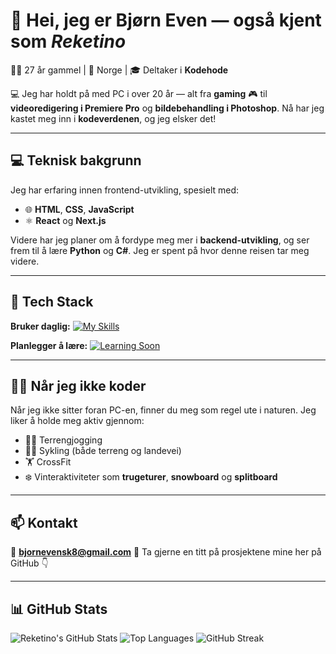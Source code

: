 # 👋 Hei, jeg er Bjørn Even — også kjent som *Reketino*

👨‍💻 27 år gammel | 📍 Norge | 🎓 Deltaker i **Kodehode**

💻 Jeg har holdt på med PC i over 20 år — alt fra **gaming** 🎮 til **videoredigering i Premiere Pro** og **bildebehandling i Photoshop**.
Nå har jeg kastet meg inn i **kodeverdenen**, og jeg elsker det!

---

## 💻 Teknisk bakgrunn

Jeg har  erfaring innen frontend-utvikling, spesielt med:

* 🌐 **HTML**, **CSS**, **JavaScript**
* ⚛️ **React** og **Next.js**

Videre har jeg planer om å fordype meg mer i **backend-utvikling**, og ser frem til å lære **Python** og **C#**.
Jeg er spent på hvor denne reisen tar meg videre.

---

## 🧠 Tech Stack

**Bruker daglig:**
[![My Skills](https://skillicons.dev/icons?i=html,css,js,react,nextjs,vscode,git,github,figma,photoshop,premierepro)](https://skillicons.dev)

**Planlegger å lære:**
[![Learning Soon](https://skillicons.dev/icons?i=python,cs)](https://skillicons.dev)

---

## 🏋️‍♂️ Når jeg ikke koder

Når jeg ikke sitter foran PC-en, finner du meg som regel ute i naturen. Jeg liker å holde meg aktiv gjennom:

* 🏃‍♂️ Terrengjogging
* 🚴‍♂️ Sykling (både terreng og landevei)
* 🏋️ CrossFit
* ❄️ Vinteraktiviteter som **trugeturer**, **snowboard** og **splitboard**

---

## 📫 Kontakt

📧 **[bjornevensk8@gmail.com](mailto:bjornevensk8@gmail.com)**
🔗 Ta gjerne en titt på prosjektene mine her på GitHub 👇

---

## 📊 GitHub Stats

![Reketino's GitHub Stats](https://github-readme-stats.vercel.app/api?username=Reketino\&show_icons=true\&theme=tokyonight)
![Top Languages](https://github-readme-stats.vercel.app/api/top-langs/?username=Reketino\&layout=compact\&theme=tokyonight)
![GitHub Streak](https://streak-stats.demolab.com?user=Reketino\&theme=tokyonight\&hide_border=true)


